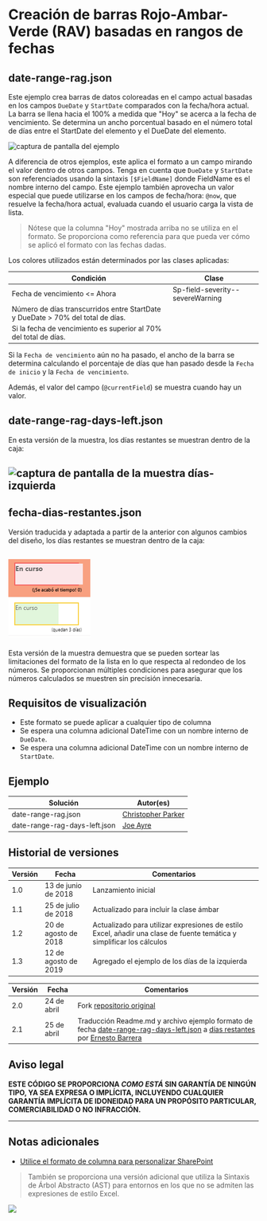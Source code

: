 # Creación de barras Rojo-Ambar-Verde (RAV) basadas en rangos de fechas

## date-range-rag.json
Este ejemplo crea barras de datos coloreadas en el campo actual basadas en los campos `DueDate` y `StartDate` comparados con la fecha/hora actual. La barra se llena hacia el 100% a medida que "Hoy" se acerca a la fecha de vencimiento. Se determina un ancho porcentual basado en el número total de días entre el StartDate del elemento y el DueDate del elemento.

![captura de pantalla del ejemplo](./screenshot.png)

A diferencia de otros ejemplos, este aplica el formato a un campo mirando el valor dentro de otros campos. Tenga en cuenta que `DueDate` y `StartDate` son referenciados usando la sintaxis `[$FieldName]` donde FieldName es el nombre interno del campo. Este ejemplo también aprovecha un valor especial que puede utilizarse en los campos de fecha/hora: `@now`, que resuelve la fecha/hora actual, evaluada cuando el usuario carga la vista de lista.

>Nótese que la columna "Hoy" mostrada arriba no se utiliza en el formato. Se proporciona como referencia para que pueda ver cómo se aplicó el formato con las fechas dadas.

Los colores utilizados están determinados por las clases aplicadas:

|Condición|Clase
|---|---|
|Fecha de vencimiento <= Ahora|Sp-field-severity--severeWarning
|Número de días transcurridos entre StartDate y DueDate > 70% del total de días.
|Si la fecha de vencimiento es superior al 70% del total de días.

Si la `Fecha de vencimiento` aún no ha pasado, el ancho de la barra se determina calculando el porcentaje de días que han pasado desde la `Fecha de inicio` y la `Fecha de vencimiento`.

Además, el valor del campo (`@currentField`) se muestra cuando hay un valor.

## date-range-rag-days-left.json

En esta versión de la muestra, los días restantes se muestran dentro de la caja:

## ![captura de pantalla de la muestra días-izquierda](./screenshot-daysleft.png)

## fecha-dias-restantes.json

Versión traducida y adaptada a partir de la anterior con algunos cambios del diseño, los días restantes se muestran dentro de la caja:

## ![captura de pantalla de la muestra días-izquierda](./screenshot-dias-restantes.png)

Esta versión de la muestra demuestra que se pueden sortear las limitaciones del formato de la lista en lo que respecta al redondeo de los números. Se proporcionan múltiples condiciones para asegurar que los números calculados se muestren sin precisión innecesaria.

## Requisitos de visualización
- Este formato se puede aplicar a cualquier tipo de columna
- Se espera una columna adicional DateTime con un nombre interno de `DueDate`.
- Se espera una columna adicional DateTime con un nombre interno de `StartDate`.

## Ejemplo

Solución|Autor(es)
--------|---------
date-range-rag.json | [Christopher Parker](https://twitter.com/ChrispyBites)
date-range-rag-days-left.json | [Joe Ayre](https://github.com/JoeAyre)

## Historial de versiones

Versión|Fecha|Comentarios
-------|----|--------
1.0|13 de junio de 2018|Lanzamiento inicial
1.1|25 de julio de 2018|Actualizado para incluir la clase ámbar
1.2|20 de agosto de 2018|Actualizado para utilizar expresiones de estilo Excel, añadir una clase de fuente temática y simplificar los cálculos
1.3|12 de agosto de 2019|Agregado el ejemplo de los días de la izquierda

Versión|Fecha|Comentarios
-------|----|--------
2.0|24 de abril|Fork [repositorio original](https://github.com/pnp/List-Formatting)
2.1|25 de abril|Traducción Readme.md y archivo ejemplo formato de fecha [date-range-rag-days-left.json](https://github.com/CollaborativeWork/List-Formatting/blob/master/column-samples/date-range-rag/date-range-rag-days-left.json) a [días restantes](https://github.com/CollaborativeWork/List-Formatting/blob/master-es/column-samples/date-range-rag/fecha-dias-restantes.json) por [Ernesto Barrera](https://github.com/ErnestoBarrera)



## Aviso legal
**ESTE CÓDIGO SE PROPORCIONA *COMO ESTÁ* SIN GARANTÍA DE NINGÚN TIPO, YA SEA EXPRESA O IMPLÍCITA, INCLUYENDO CUALQUIER GARANTÍA IMPLÍCITA DE IDONEIDAD PARA UN PROPÓSITO PARTICULAR, COMERCIABILIDAD O NO INFRACCIÓN.**

---

## Notas adicionales

- [Utilice el formato de columna para personalizar SharePoint](https://docs.microsoft.com/en-us/sharepoint/dev/declarative-customization/column-formatting)

> También se proporciona una versión adicional que utiliza la Sintaxis de Árbol Abstracto (AST) para entornos en los que no se admiten las expresiones de estilo Excel.

<img src="https://telemetry.sharepointpnp.com/sp-dev-list-formatting/column-samples/date-range-rag" />


